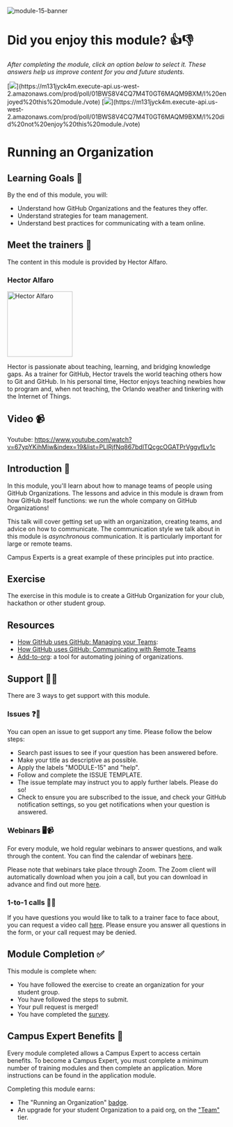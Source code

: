 ![module-15-banner](https://user-images.githubusercontent.com/1790822/31752081-063a862e-b481-11e7-9cca-5ddfc4134087.png)

# Did you enjoy this module? 👍👎

_After completing the module, click an option below to select it. These answers help us improve content for you and future students._  

[![](https://m131jyck4m.execute-api.us-west-2.amazonaws.com/prod/poll/01BWS8V4CQ7M4T0GT6MAQM9BXM/I%20enjoyed%20this%20module.)](https://m131jyck4m.execute-api.us-west-2.amazonaws.com/prod/poll/01BWS8V4CQ7M4T0GT6MAQM9BXM/I%20enjoyed%20this%20module./vote)
[![](https://m131jyck4m.execute-api.us-west-2.amazonaws.com/prod/poll/01BWS8V4CQ7M4T0GT6MAQM9BXM/I%20did%20not%20enjoy%20this%20module.)](https://m131jyck4m.execute-api.us-west-2.amazonaws.com/prod/poll/01BWS8V4CQ7M4T0GT6MAQM9BXM/I%20did%20not%20enjoy%20this%20module./vote)

# Running an Organization

## Learning Goals 🥅

By the end of this module, you will:
- Understand how GitHub Organizations and the features they offer.
- Understand strategies for team management.
- Understand best practices for communicating with a team online.

## Meet the trainers 🍎

The content in this module is provided by Hector Alfaro.

### Hector Alfaro

<img src="https://github.com/hectorsector.png" href="https://github.com/hectorsector" title="Hector Alfaro" width="150"></img>

Hector is passionate about teaching, learning, and bridging knowledge gaps. As a trainer for GitHub, Hector travels the world teaching others how to Git and GitHub. In his personal time, Hector enjoys teaching newbies how to program and, when not teaching, the Orlando weather and tinkering with the Internet of Things.

## Video 📹

Youtube: https://www.youtube.com/watch?v=67ypYKihMiw&index=19&list=PLIRjfNq867bdlTQcgcOGATPrVggvfLv1c

## Introduction 👋

In this module, you'll learn about how to manage teams of people using GitHub Organizations. The lessons and advice in this module is drawn from how GitHub itself functions: we run the whole company on GitHub Organizations!

This talk will cover getting set up with an organization, creating teams, and advice on how to communicate. The communication style we talk about in this module is _asynchronous_ communication. It is particularly important for large or remote teams.

Campus Experts is a great example of these principles put into practice.

## Exercise

The exercise in this module is to create a GitHub Organization for your club, hackathon or other student group.

## Resources

- [How GitHub uses GitHub: Managing your Teams](https://resources.github.com/webcasts/GitHub-managing-your-teams/):
- [How GitHub uses GitHub: Communicating with Remote Teams](https://resources.github.com/webcasts/GitHub-communicating-with-remote-teams/)
- [Add-to-org](github.com/benbalter/add-to-org): a tool for automating joining of organizations.

## Support 🙋🏿

There are 3 ways to get support with this module.

### Issues ❓💬

You can open an issue to get support any time. Please follow the below steps:
- Search past issues to see if your question has been answered before.
- Make your title as descriptive as possible.
- Apply the labels "MODULE-15" and "help".
- Follow and complete the ISSUE TEMPLATE.
- The issue template may instruct you to apply further labels. Please do so!
- Check to ensure you are subscribed to the issue, and check your GitHub notification settings, so you get notifications when your question is answered.

### Webinars 🖥📹

For every module, we hold regular webinars to answer questions, and walk through the content.
You can find the calendar of webinars [here](https://calendar.google.com/calendar/ical/github.com_ei82gchda2egevr7aukq6uj1f0%40group.calendar.google.com/public/basic.ics).

Please note that webinars take place through Zoom. The Zoom client will automatically download when you join a call, but you can download in advance and find out more [here](https://zoom.us/download).

### 1-to-1 calls 💖📞

If you have questions you would like to talk to a trainer face to face about, you can request a video call [here](https://calendly.com/joenash/campus-experts-support). Please ensure you answer all questions in the form, or your call request may be denied.

## Module Completion ✅

This module is complete when:
- You have followed the exercise to create an organization for your student group.
- You have followed the steps to submit.
- Your pull request is merged!
- You have completed the [survey](https://goo.gl/forms/yWLpRp4xycPs6PKS2).

## Campus Expert Benefits 🏅

Every module completed allows a Campus Expert to access certain benefits. To become a Campus Expert, you must complete a minimum number of training modules and then complete an application. More instructions can be found in the application module.

Completing this module earns:
- The "Running an Organization" [badge](../docs/badges.md).
- An upgrade for your student Organization to a paid org, on the  ["Team"](https://github.com/pricing) tier.
